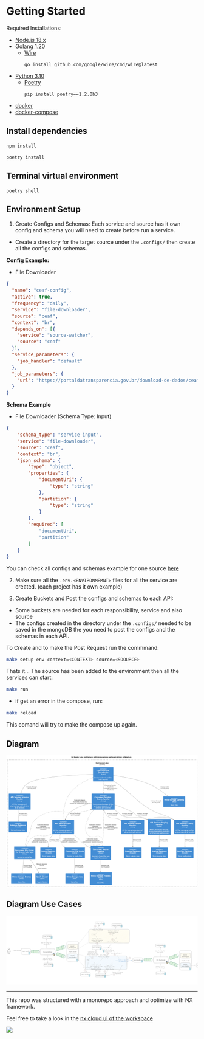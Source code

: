 # Getting Started

Required Installations:

- [Node.js 18.x](https://nodejs.org/en/download/)
- [Golang 1.20](https://golang.google.cn/)
  - [Wire](https://pkg.go.dev/github.com/google/wire)
    ```shell
    go install github.com/google/wire/cmd/wire@latest 
    ```
- [Python 3.10](https://www.python.org/downloads/)
  - [Poetry](https://pypi.org/project/poetry/1.2.0b3/)
    ```shell
    pip install poetry==1.2.0b3
    ```
- [docker](https://www.docker.com/)
- [docker-compose](https://www.docker.com/)


## Install dependencies

```shell
npm install
```

```shell
poetry install
```

## Terminal virtual environment

```shell
poetry shell
```

## Environment Setup

1. Create Configs and Schemas:
Each service and source has it own config and schema you will need to create before run a service.

- Create a directory for the target source under the `.configs/` then create all the configs and schemas.

**Config Example:**
- File Downloader

```json
{
  "name": "ceaf-config",
  "active": true,
  "frequency": "daily",
  "service": "file-downloader",
  "source": "ceaf",
  "context": "br",
  "depends_on": [{
    "service": "source-watcher",
    "source": "ceaf"
  }],
  "service_parameters": {
    "job_handler": "default"
  },
  "job_parameters": {
    "url": "https://portaldatransparencia.gov.br/download-de-dados/ceaf/{}"
  }
}
```

**Schema Example**
- File Downloader (Schema Type: Input)
```json
{
    "schema_type": "service-input",
    "service": "file-downloader",
    "source": "ceaf",
    "context": "br",
    "json_schema": {
        "type": "object",
        "properties": {
            "documentUri": {
                "type": "string"
            },
            "partition": {
                "type": "string"
            }
        },
        "required": [
            "documentUri",
            "partition"
        ]
    }
}
```

You can check all configs and schemas example for one source [here](https://github.com/FabioCaffarello/nx-events-lake/tree/main/.configs/ceaf)

2. Make sure all the `.env.<ENVIRONMEMNT>` files for all the service are created. (each project has it own example)

3. Create Buckets and Post the configs and schemas to each API:
- Some buckets are needed for each responsibility, service and also source
- The configs created in the directory under the `.configs/` needed to be saved in the mongoDB the you need to post the configs and the schemas in each API.

To Create and to make the Post Request run the commmand:

```sh
make setup-env context=<CONTEXT> source=<SOOURCE>
```

Thats it... The source has been added to the environment then all the services can start:

```sh
make run
```
 - if get an error in the compose, run:

```sh
make reload
```
This comand will try to make the compose up again.


## Diagram

![Architecture](diagrams/Architecture.png)

## Diagram Use Cases

![diagram-source-watcher](diagrams/usecases/pipeline-source-watcher.png)

--- 
This repo was structured with a monorepo approach and optimize with NX framework.

Feel free to take a look in the [nx cloud ui of the workspace](https://cloud.nx.app/orgs/64f022fa9ef0668418db0252/workspaces/653ee969bc30e7676f89d10b/overview)

<a alt="Nx logo" href="https://nx.dev" target="_blank" rel="noreferrer"><img src="https://raw.githubusercontent.com/nrwl/nx/master/images/nx-logo.png" width="45"></a>

